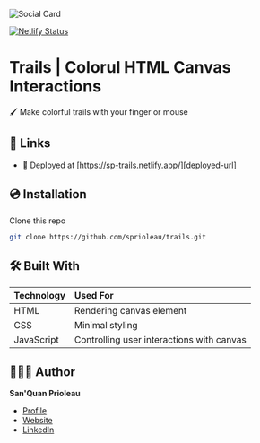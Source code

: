 ![Social Card][social-card-url]

[![Netlify Status](https://api.netlify.com/api/v1/badges/7629f891-7235-4721-98ca-529bbc4f5531/deploy-status)](https://app.netlify.com/sites/sp-trails/deploys)

# Trails | Colorul HTML Canvas Interactions

🖌 Make colorful trails with your finger or mouse

## 🔗 Links

- 🚀 Deployed at [https://sp-trails.netlify.app/][deployed-url]

## 💿 Installation

Clone this repo

```bash
git clone https://github.com/sprioleau/trails.git
```

## 🛠 Built With

| Technology   | Used For                                  |
| :----------- | :---------------------------------------- |
| HTML         | Rendering canvas element                  |
| CSS          | Minimal styling                           |
| JavaScript   | Controlling user interactions with canvas |

## 👨🏾‍💻 Author

**San'Quan Prioleau**

- [Profile][github-url]
- [Website][website]
- [LinkedIn][linkedin]

<!-- Author Details -->
[github-url]: https://github.com/spriolau "San'Quan Prioleau on Github"
[website]: https://sprioleau.dev "San'Quan Prioleau's personal website"
[headshot_url]: https://avatars.githubusercontent.com/u/49278940?v=4 "San'Quan Prioleau headshot"
[linkedin]: https://www.linkedin.com/in/sanquanprioleau/

<!-- Project Details -->
[deployed-url]: https://sp-trails.netlify.app/
[social-card-url]: https://sp-trails.netlify.app/images/trails_social_card.png "Social Card"